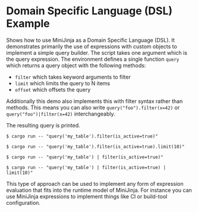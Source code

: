 # Domain Specific Language (DSL) Example

Shows how to use MiniJinja as a Domain Specific Language (DSL).  It demonstrates primarily the use of expressions with
custom objects to implement a simple query builder.  The script takes one argument which is
the query expression.  The environment defines a single function `query` which returns a
query object with the following methods:

- `filter` which takes keyword arguments to filter
- `limit` which limits the query to N items
- `offset` which offsets the query

Additionally this demo also implements this with filter syntax rather than methods.
This means you can also write `query("foo").filter(x=42)` or `query("foo")|filter(x=42)`
interchangeably.

The resulting query is printed.

```console
$ cargo run -- "query('my_table').filter(is_active=true)"

$ cargo run -- "query('my_table').filter(is_active=true).limit(10)"

$ cargo run -- "query('my_table') | filter(is_active=true)"

$ cargo run -- "query('my_table') | filter(is_active=true) | limit(10)"
```

This type of approach can be used to implement any form of expression evaluation that
fits into the runtime model of MiniJinja.  For instance you can use MiniJinja expressions
to implement things like CI or build-tool configuration.
